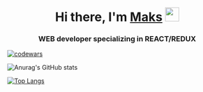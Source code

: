 <h1 align="center">Hi there, I'm <a href="https://www.linkedin.com/in/maks-voevodin/" target="_blank">Maks</a> 
<img src="https://github.com/blackcater/blackcater/raw/main/images/Hi.gif" height="32"/></h1>
<h3 align="center">WEB developer specializing in REACT/REDUX</h3>

[![codewars](https://www.codewars.com/users/seomax/badges/large)](https://www.codewars.com/users/seomax) 

![Anurag's GitHub stats](https://github-readme-stats.vercel.app/api?username=seomaks&show_icons=true&theme=dark)

[![Top Langs](https://github-readme-stats.vercel.app/api/top-langs/?username=seomaks&show_icons=true&theme=dark)](https://github.com/anuraghazra/github-readme-stats)






